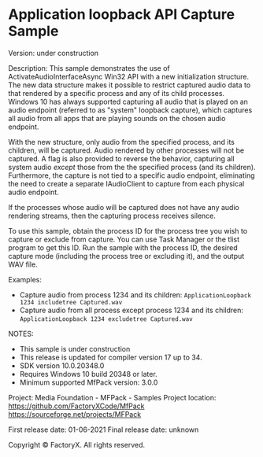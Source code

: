# Application loopback API Capture Sample

Version: under construction


Description:
This sample demonstrates the use of ActivateAudioInterfaceAsync Win32 API with a new initialization structure. 
The new data structure makes it possible to restrict captured audio data to that rendered by a specific 
process and any of its child processes. Windows 10 has always supported capturing all audio that is played on 
an audio endpoint (referred to as "system" loopback capture), which captures all audio from all apps that 
are playing sounds on the chosen audio endpoint. 

With the new structure, only audio from the specified process, and its children, will be captured. Audio rendered by
other processes will not be captured. A flag is also provided to reverse the behavior, capturing all system
audio *except* those from the the specified process (and its children). Furthermore, the capture is not tied to a 
specific audio endpoint, eliminating the need to create a separate IAudioClient to capture from each physical 
audio endpoint. 

If the processes whose audio will be captured does not have any audio rendering streams, then the capturing 
process receives silence.

To use this sample, obtain the process ID for the process tree you wish to capture or exclude from capture.
You can use Task Manager or the tlist program to get this ID. Run the sample with the process ID, the
desired capture mode (including the process tree or excluding it), and the output WAV file.

Examples:

* Capture audio from process 1234 and its children: `ApplicationLoopback 1234 includetree Captured.wav`
* Capture audio from all process except process 1234 and its children: `ApplicationLoopback 1234 excludetree Captured.wav`

    
NOTES: 
 - This sample is under construction
 - This release is updated for compiler version 17 up to 34.
 - SDK version 10.0.20348.0
 - Requires Windows 10 build 20348 or later.
 - Minimum supported MfPack version: 3.0.0

Project: Media Foundation - MFPack - Samples
Project location: https://github.com/FactoryXCode/MfPack
                  https://sourceforge.net/projects/MFPack

First release date: 01-06-2021
Final release date: unknown

Copyright © FactoryX. All rights reserved.